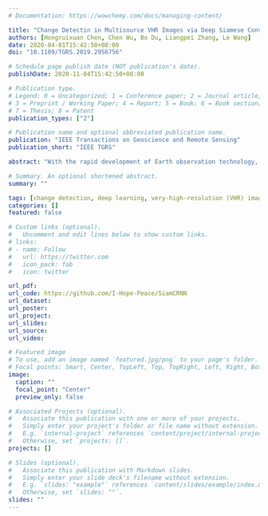 ```yaml
---
# Documentation: https://wowchemy.com/docs/managing-content/

title: "Change Detectin in Multisource VHR Images via Deep Siamese Convolutional Multiple-Layers Recurrent Neural Network"
authors: [Hongruixuan Chen, Chen Wu, Bo Du, Liangpei Zhang, Le Wang]
date: 2020-04-01T15:42:50+08:00
doi: "10.1109/TGRS.2019.2956756"

# Schedule page publish date (NOT publication's date).
publishDate: 2020-11-04T15:42:50+08:00

# Publication type.
# Legend: 0 = Uncategorized; 1 = Conference paper; 2 = Journal article;
# 3 = Preprint / Working Paper; 4 = Report; 5 = Book; 6 = Book section;
# 7 = Thesis; 8 = Patent
publication_types: ["2"]

# Publication name and optional abbreviated publication name.
publication: "IEEE Transactions on Geoscience and Remote Sensing"
publication_short: "IEEE TGRS"

abstract: "With the rapid development of Earth observation technology, very-high-resolution (VHR) images from various satellite sensors are more available, which greatly enrich the data source of change detection (CD). Multisource multitemporal images can provide abundant information on observed landscapes with various physical and material views, and it is exigent to develop efficient techniques to utilize these multisource data for CD. In this article, we propose a novel and general deep siamese convolutional multiple-layers recurrent neural network (RNN) (SiamCRNN) for CD in multitemporal VHR images. Superior to most VHR image CD methods, SiamCRNN can be used for both homogeneous and heterogeneous images. Integrating the merits of both convolutional neural network (CNN) and RNN, SiamCRNN consists of three subnetworks: deep siamese convolutional neural network (DSCNN), multiple-layers RNN (MRNN), and fully connected (FC) layers. The DSCNN has a flexible structure for multisource image and is able to extract spatial-spectral features from homogeneous or heterogeneous VHR image patches. The MRNN stacked by long-short term memory (LSTM) units is responsible for mapping the spatial-spectral features extracted by DSCNN into a new latent feature space and mining the change information between them. In addition, FC, the last part of SiamCRNN, is adopted to predict change probability. The experimental results in two homogeneous data sets and one challenging heterogeneous VHR images data set demonstrate that the promising performances of the proposed network outperform several state-of-the-art approaches."

# Summary. An optional shortened abstract.
summary: ""

tags: [change detection, deep learning, very-high-resolution (VHR) images, multi-source images]
categories: []
featured: false

# Custom links (optional).
#   Uncomment and edit lines below to show custom links.
# links:
# - name: Follow
#   url: https://twitter.com
#   icon_pack: fab
#   icon: twitter

url_pdf:
url_code: https://github.com/I-Hope-Peace/SiamCRNN
url_dataset:
url_poster:
url_project:
url_slides:
url_source:
url_video:

# Featured image
# To use, add an image named `featured.jpg/png` to your page's folder. 
# Focal points: Smart, Center, TopLeft, Top, TopRight, Left, Right, BottomLeft, Bottom, BottomRight.
image:
  caption: ""
  focal_point: "Center"
  preview_only: false

# Associated Projects (optional).
#   Associate this publication with one or more of your projects.
#   Simply enter your project's folder or file name without extension.
#   E.g. `internal-project` references `content/project/internal-project/index.md`.
#   Otherwise, set `projects: []`.
projects: []

# Slides (optional).
#   Associate this publication with Markdown slides.
#   Simply enter your slide deck's filename without extension.
#   E.g. `slides: "example"` references `content/slides/example/index.md`.
#   Otherwise, set `slides: ""`.
slides: ""
---
```

